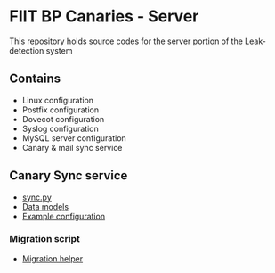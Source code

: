 # FIIT BP Canaries - Server

This repository holds source codes for the server portion of the Leak-detection system

## Contains

- Linux configuration
- Postfix configuration
- Dovecot configuration
- Syslog configuration
- MySQL server configuration
- Canary & mail sync service

## Canary Sync service

- [sync.py](sync.py)
- [Data models](models/)
- [Example configuration](config.example.json)

### Migration script

- [Migration helper](migration.py)
